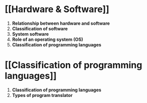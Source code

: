 # [[Hardware & Software]]
1. **Relationship between hardware and software**
2. **Classification of software**
3. **System software** 
4. **Role of an operating system (OS)**
5. **Classification of programming languages**

# [[Classification of programming languages]]
1. **Classification of programming languages**
2. **Types of program translator**